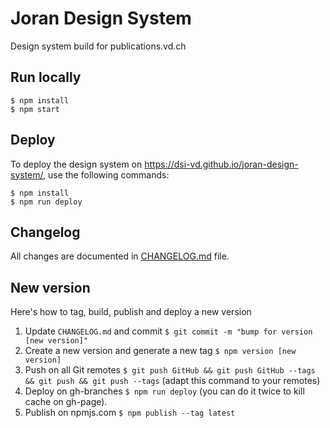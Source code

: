# Joran Design System

Design system build for publications.vd.ch

## Run locally

```
$ npm install
$ npm start
```

## Deploy

To deploy the design system on https://dsi-vd.github.io/joran-design-system/, use the following commands:

```
$ npm install
$ npm run deploy
```

## Changelog

All changes are documented in [CHANGELOG.md](https://github.com/DSI-VD/joran-design-system/blob/master/CHANGELOG.md) file.

## New version

Here's how to tag, build, publish and deploy a new version

1. Update `CHANGELOG.md` and commit
   `$ git commit -m "bump for version [new version]"`
2. Create a new version and generate a new tag
   `$ npm version [new version]`
3. Push on all Git remotes
   `$ git push GitHub && git push GitHub --tags && git push && git push --tags` (adapt this command to your remotes)
4. Deploy on gh-branches
   `$ npm run deploy` (you can do it twice to kill cache on gh-page).
5. Publish on npmjs.com
   `$ npm publish --tag latest`
